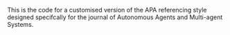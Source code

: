 This is the code for a customised version of the APA referencing style designed specifcally for the journal of Autonomous Agents and Multi-agent Systems.
